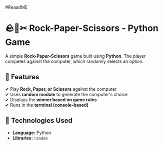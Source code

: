 #ReaadME
# 🪨📄✂ Rock-Paper-Scissors - Python Game  

A simple **Rock-Paper-Scissors** game built using **Python**. The player competes against the computer, which randomly selects an option.  

## 🔹 Features  
✔ Play **Rock, Paper, or Scissors** against the computer  
✔ Uses **random module** to generate the computer's choice  
✔ Displays the **winner based on game rules**  
✔ Runs in the **terminal (console-based)**  

## 🔹 Technologies Used  
- **Language:** Python  
- **Libraries:** `random`
